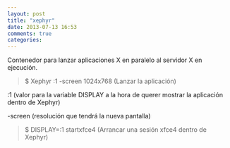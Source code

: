```yaml
---
layout: post
title: "xephyr"
date: 2013-07-13 16:53
comments: true
categories: 
---
```

Contenedor para lanzar aplicaciones X en paralelo al servidor X en ejecución.

>$ Xephyr :1 -screen 1024x768 (Lanzar la aplicación)

:1 (valor para la variable DISPLAY a la hora de querer mostrar la aplicación dentro de Xephyr)

-screen (resolución que tendrá la nueva pantalla)

>$ DISPLAY=:1 startxfce4 (Arrancar una sesión xfce4 dentro de Xephyr)

